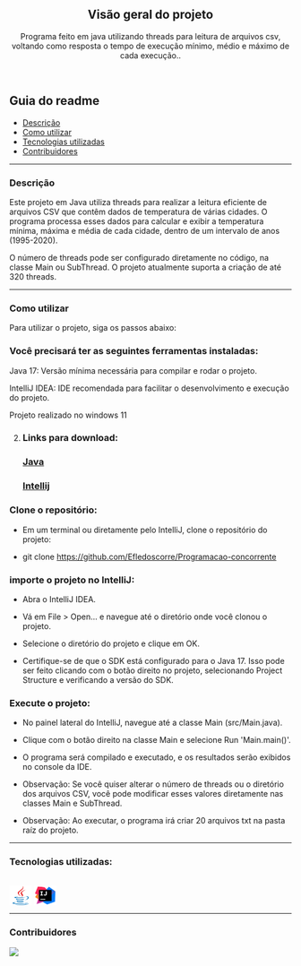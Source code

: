 
  <h2 align="center">Visão geral do projeto</h2>

  <p align="center">
    Programa feito em java utilizando threads para leitura de arquivos csv, voltando como resposta o tempo de execução mínimo, médio e máximo de cada execução.. 
    <br>
    </p>
</p>

<br>


## Guia do readme
- [Descrição](#descrição)
- [Como utilizar](#como-utilizar)
- [Tecnologias utilizadas](#tecnologias-utilizadas)
- [Contribuidores](#contribuidores)

<hr>

### Descrição

Este projeto em Java utiliza threads para realizar a leitura eficiente de arquivos CSV que contêm dados de temperatura de várias cidades. O programa processa esses dados para calcular e exibir a temperatura mínima, máxima e média de cada cidade, dentro de um intervalo de anos (1995-2020).

O número de threads pode ser configurado diretamente no código, na classe Main ou SubThread. O projeto atualmente suporta a criação de até 320 threads.

<hr>




### Como utilizar

 Para utilizar o projeto, siga os passos abaixo:

### Você precisará ter as seguintes ferramentas instaladas:

 Java 17: Versão mínima necessária para compilar e rodar o projeto.

 IntelliJ IDEA: IDE recomendada para facilitar o desenvolvimento e execução do projeto.

 Projeto realizado no windows 11

2. ### Links para download: 
    ### [Java](https://www.java.com/pt-BR/)
    ### [Intellij](https://www.jetbrains.com/pt-br/idea/)


### Clone o repositório:

* Em um terminal ou diretamente pelo IntelliJ, clone o repositório do projeto:

* git clone https://github.com/Efledoscorre/Programacao-concorrente
### importe o projeto no IntelliJ:


* Abra o IntelliJ IDEA.

* Vá em File > Open... e navegue até o diretório onde você clonou o projeto.

* Selecione o diretório do projeto e clique em OK.

* Certifique-se de que o SDK está configurado para o Java 17. Isso pode ser feito clicando com o botão direito no projeto, selecionando Project Structure e verificando a versão do SDK.
### Execute o projeto:

* No painel lateral do IntelliJ, navegue até a classe Main (src/Main.java).
* Clique com o botão direito na classe Main e selecione Run 'Main.main()'.
* O programa será compilado e executado, e os resultados serão exibidos no console da IDE.

 * Observação:
Se você quiser alterar o número de threads ou o diretório dos arquivos CSV, você pode modificar esses valores diretamente nas classes Main e SubThread. 

* Observação:
Ao executar, o programa irá criar 20 arquivos txt na pasta raíz do projeto.



<hr>

### Tecnologias utilizadas:

<div style="display: inline_block"><br>
   <img align="center" alt="Lucas-Java" height="35" width="40" src="https://raw.githubusercontent.com/devicons/devicon/master/icons/java/java-original.svg">
  <img align="center" alt="Lucas-Java" height="35" width="40" src="https://raw.githubusercontent.com/devicons/devicon/master/icons/intellij/intellij-original.svg">

  <hr>

### Contribuidores

<a href="https://github.com/Efledoscorre/Programacao-concorrente/graphs/contributors">
  
  <img src="https://contrib.rocks/image?repo=Efledoscorre/Programacao-concorrente" />
</a>




